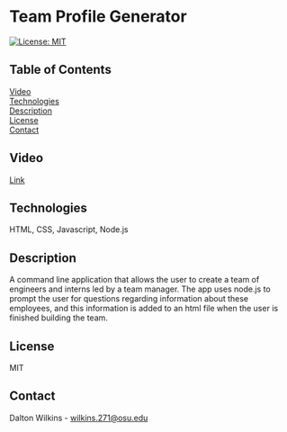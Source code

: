 # Team Profile Generator

[![License: MIT](https://img.shields.io/badge/License-MIT-blue.svg)](https://opensource.org/licenses/MIT)

## Table of Contents
[Video](#Video)  
[Technologies](#Technologies)  
[Description](#Description)  
[License](#License)  
[Contact](#Contact)

## Video
[Link](https://drive.google.com/file/d/1BFWDQtt1H4gPY9Oy5kghrWrARYtPOmyv/view)

## Technologies
HTML, CSS, Javascript, Node.js

## Description
A command line application that allows the user to create a team of engineers and interns led by a team manager. The app uses node.js to prompt the user for questions regarding information about these employees, and this information is added to an html file when the user is finished building the team.

## License
MIT

## Contact
Dalton Wilkins - wilkins.271@osu.edu
